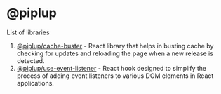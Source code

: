 # @piplup

List of libraries
1. [@piplup/cache-buster](./packages/cache-buster/README.md) - React library that helps in busting cache by checking for updates and reloading the page when a new release is detected.
2. [@piplup/use-event-listener](./packages/use-event-listener/README.md) - React hook designed to simplify the process of adding event listeners to various DOM elements in React applications.
